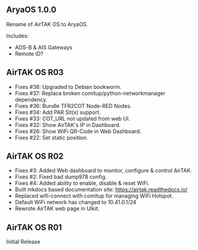 ## AryaOS 1.0.0

Rename of AirTAK OS to AryaOS.

Includes:
* ADS-B & AIS Gateways
* Remote ID?

## AirTAK OS R03

- Fixes #38: Upgraded to Debian bookworm.
- Fixes #37: Replace broken comitup/python-networkmanager dependency.
- Fixes #36: Bundle TFR2COT Node-RED Nodes.
- Fixes #34: Add PAR Sit(x) support.
- Fixes #33: COT_URL not updated from web UI.
- Fixes #32: Show AirTAK's IP in Dashboard.
- Fixes #26: Show WiFi QR-Code in Web Dashboard.
- Fixes #22: Set static position.

## AirTAK OS R02

- Fixes #3: Added Web dashboard to monitor, configure & control AirTAK.
- Fixes #2: Fixed bad dump978 config.
- Fixes #4: Added ability to enable, disable & reset WiFi.
- Built mkdocs based documentation site: https://airtak.readthedocs.io/
- Replaced wifi-connect with comitup for managing WiFi Hotspot.
- Default WiFi network has changed to 10.41.0.1/24
- Rewrote AirTAK web page in UIkit.

## AirTAK OS R01

Initial Release
